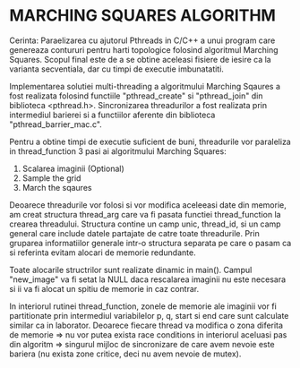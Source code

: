 # MARCHING SQUARES ALGORITHM

Cerinta:
Paraelizarea cu ajutorul Pthreads in C/C++ a unui program
care genereaza contururi pentru harti topologice folosind algoritmul Marching Squares. Scopul final este de
a se obtine aceleasi fisiere de iesire ca la varianta secventiala, dar cu timpi de executie imbunatatiti. 

Implementarea solutiei multi-threading a algoritmului Marching Sqaures a fost realizata folosind functiile "pthread_create" si "pthread_join" din biblioteca <pthread.h>. Sincronizarea threadurilor a fost realizata prin intermediul barierei si a functiilor aferente din biblioteca "pthread_barrier_mac.c".

Pentru a obtine timpi de executie suficient de buni, threadurile vor paraleliza in thread_function 3 pasi ai algoritmului Marching Squares: 
1. Scalarea imaginii (Optional)
2. Sample the grid
3. March the sqaures

Deoarece threadurile vor folosi si vor modifica aceleeasi date din memorie, am creat structura thread_arg care va fi pasata functiei thread_function la crearea threadului. Structura contine un camp unic, thread_id, si un camp general care include datele partajate de catre toate threadurile. Prin gruparea informatiilor generale intr-o structura separata pe care o pasam ca si referinta evitam alocari de memorie redundante.

Toate alocarile structrilor sunt realizate dinamic in main().
Campul "new_image" va fi setat la NULL daca rescalarea imaginii nu este necesara si ii va fi alocat un spitiu de memorie in caz contrar.

In interiorul rutinei thread_function, zonele de memorie ale imaginii vor fi partitionate prin intermediul variabilelor p, q, start si end care sunt calculate similar ca in laborator. Deoarece fiecare thread va modifica o zona diferita de memorie => nu vor putea exista race conditions in interiorul aceluasi pas din algoritm => singurul mijloc de sincronizare de care avem nevoie este bariera (nu exista zone critice, deci nu avem nevoie de mutex).



